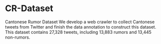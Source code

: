 # CR-Dataset
Cantonese Rumor Dataset 
We develop a web crawler to collect Cantonese tweets from Twitter and finish the data annotation to construct this dataset. This dataset contains 27,328 tweets, including 13,883 rumors and 13,445 non-rumors.
